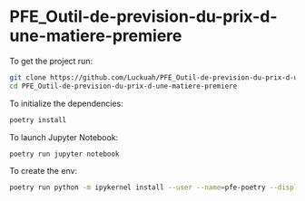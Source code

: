 # PFE_Outil-de-prevision-du-prix-d-une-matiere-premiere

To get the project run:

```bash
git clone https://github.com/Luckuah/PFE_Outil-de-prevision-du-prix-d-une-matiere-premiere.git
cd PFE_Outil-de-prevision-du-prix-d-une-matiere-premiere
```

To initialize the dependencies:

```bash
poetry install
```

To launch Jupyter Notebook:

```bash
poetry run jupyter notebook
```

To create the env:

```bash
poetry run python -m ipykernel install --user --name=pfe-poetry --display-name "PFE Poetry Env"
```


